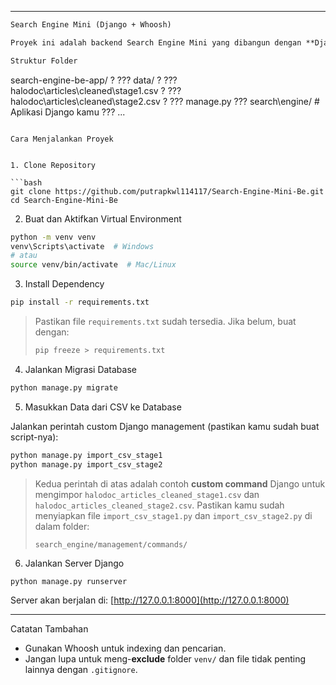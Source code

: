 

---

```markdown
Search Engine Mini (Django + Whoosh)

Proyek ini adalah backend Search Engine Mini yang dibangun dengan **Django** dan menggunakan **Whoosh** sebagai engine pencarian teks full-text. Project ini membaca dua file CSV dari folder `data/` dan memasukkan datanya ke database.

Struktur Folder

```

search-engine-be-app/
?
??? data/
?   ??? halodoc\articles\cleaned\stage1.csv
?   ??? halodoc\articles\cleaned\stage2.csv
?
??? manage.py
??? search\engine/          # Aplikasi Django kamu
??? ...

````

Cara Menjalankan Proyek


1. Clone Repository

```bash
git clone https://github.com/putrapkwl114117/Search-Engine-Mini-Be.git
cd Search-Engine-Mini-Be
````


2. Buat dan Aktifkan Virtual Environment

```bash
python -m venv venv
venv\Scripts\activate  # Windows
# atau
source venv/bin/activate  # Mac/Linux
```


3. Install Dependency

```bash
pip install -r requirements.txt
```

> Pastikan file `requirements.txt` sudah tersedia. Jika belum, buat dengan:
>
> ```bash
> pip freeze > requirements.txt
> ```


4. Jalankan Migrasi Database

```bash
python manage.py migrate
```


5. Masukkan Data dari CSV ke Database

Jalankan perintah custom Django management (pastikan kamu sudah buat script-nya):

```bash
python manage.py import_csv_stage1
python manage.py import_csv_stage2
```

> Kedua perintah di atas adalah contoh **custom command** Django untuk mengimpor `halodoc_articles_cleaned_stage1.csv` dan `halodoc_articles_cleaned_stage2.csv`. Pastikan kamu sudah menyiapkan file `import_csv_stage1.py` dan `import_csv_stage2.py` di dalam folder:
>
> ```
> search_engine/management/commands/
> ```


6. Jalankan Server Django

```bash
python manage.py runserver
```

Server akan berjalan di: [http://127.0.0.1:8000](http://127.0.0.1:8000)

---

Catatan Tambahan

* Gunakan Whoosh untuk indexing dan pencarian.
* Jangan lupa untuk meng-**exclude** folder `venv/` dan file tidak penting lainnya dengan `.gitignore`.

```

